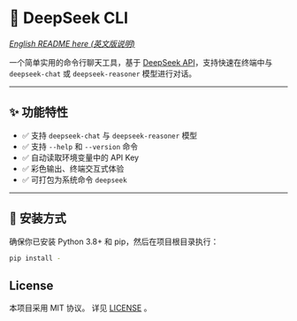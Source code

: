 # 🧠 DeepSeek CLI

*[English README here (英文版说明)](./README.md)*

一个简单实用的命令行聊天工具，基于 [DeepSeek API](https://deepseek.com)，支持快速在终端中与 `deepseek-chat` 或 `deepseek-reasoner` 模型进行对话。

---

## ✨ 功能特性

- ✅ 支持 `deepseek-chat` 与 `deepseek-reasoner` 模型
- ✅ 支持 `--help` 和 `--version` 命令
- ✅ 自动读取环境变量中的 API Key
- ✅ 彩色输出、终端交互式体验
- ✅ 可打包为系统命令 `deepseek`

---

## 🚀 安装方式

确保你已安装 Python 3.8+ 和 pip，然后在项目根目录执行：

```bash
pip install -
```

## License

本项目采用 MIT 协议。
详见 [LICENSE](LICENSE) 。